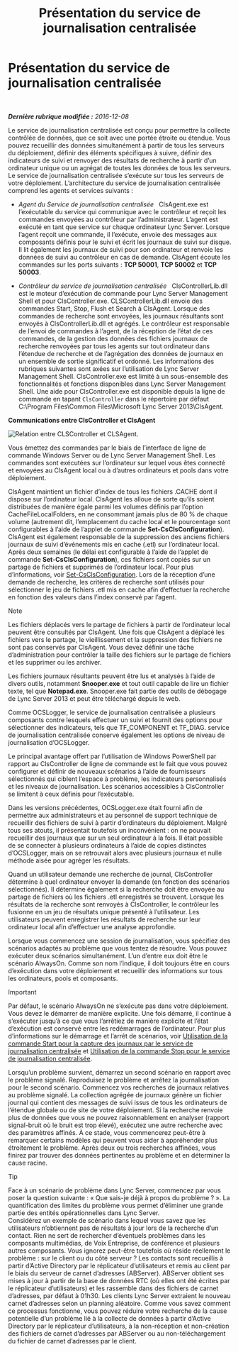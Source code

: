 ﻿---
title: Présentation du service de journalisation centralisée
TOCTitle: Présentation du service de journalisation centralisée
ms:assetid: 975718a0-f3e3-404d-9453-6224e73bfdd0
ms:mtpsurl: https://technet.microsoft.com/fr-fr/library/JJ688145(v=OCS.15)
ms:contentKeyID: 49891456
ms.date: 12/10/2016
mtps_version: v=OCS.15
ms.translationtype: HT
---

# Présentation du service de journalisation centralisée

 

_**Dernière rubrique modifiée :** 2016-12-08_

Le service de journalisation centralisée est conçu pour permettre la collecte contrôlée de données, que ce soit avec une portée étroite ou étendue. Vous pouvez recueillir des données simultanément à partir de tous les serveurs du déploiement, définir des éléments spécifiques à suivre, définir des indicateurs de suivi et renvoyer des résultats de recherche à partir d’un ordinateur unique ou un agrégat de toutes les données de tous les serveurs. Le service de journalisation centralisée s’exécute sur tous les serveurs de votre déploiement. L’architecture du service de journalisation centralisée comprend les agents et services suivants :

  - *Agent du Service de journalisation centralisée*   ClsAgent.exe est l’exécutable du service qui communique avec le contrôleur et reçoit les commandes envoyées au contrôleur par l’administrateur. L’agent est exécuté en tant que service sur chaque ordinateur Lync Server. Lorsque l’agent reçoit une commande, il l’exécute, envoie des messages aux composants définis pour le suivi et écrit les journaux de suivi sur disque. Il lit également les journaux de suivi pour son ordinateur et renvoie les données de suivi au contrôleur en cas de demande. ClsAgent écoute les commandes sur les ports suivants : **TCP 50001**, **TCP 50002** et **TCP 50003**.

  - *Contrôleur du service de journalisation centralisée*   ClsControllerLib.dll est le moteur d’exécution de commande pour Lync Server Management Shell et pour ClsController.exe. CLSControllerLib.dll envoie des commandes Start, Stop, Flush et Search à ClsAgent. Lorsque des commandes de recherche sont envoyées, les journaux résultants sont envoyés à ClsControllerLib.dll et agrégés. Le contrôleur est responsable de l’envoi de commandes à l’agent, de la réception de l’état de ces commandes, de la gestion des données des fichiers journaux de recherche renvoyées par tous les agents sur tout ordinateur dans l’étendue de recherche et de l’agrégation des données de journaux en un ensemble de sortie significatif et ordonné. Les informations des rubriques suivantes sont axées sur l’utilisation de Lync Server Management Shell. ClsController.exe est limité à un sous-ensemble des fonctionnalités et fonctions disponibles dans Lync Server Management Shell. Une aide pour ClsController.exe est disponible depuis la ligne de commande en tapant `ClsController` dans le répertoire par défaut C:\\Program Files\\Common Files\\Microsoft Lync Server 2013\\ClsAgent.

**Communications entre ClsController et ClsAgent**

![Relation entre CLSController et CLSAgent.](images/JJ688145.68c90811-5cf9-4a84-95b7-ea9ffc61eac4(OCS.15).jpg "Relation entre CLSController et CLSAgent.")

Vous émettez des commandes par le biais de l’interface de ligne de commande Windows Server ou de Lync Server Management Shell. Les commandes sont exécutées sur l’ordinateur sur lequel vous êtes connecté et envoyées au ClsAgent local ou à d’autres ordinateurs et pools dans votre déploiement.

ClsAgent maintient un fichier d’index de tous les fichiers .CACHE dont il dispose sur l’ordinateur local. ClsAgent les alloue de sorte qu’ils soient distribuées de manière égale parmi les volumes définis par l’option CacheFileLocalFolders, en ne consommant jamais plus de 80 % de chaque volume (autrement dit, l’emplacement du cache local et le pourcentage sont configurables à l’aide de l’applet de commande **Set-CsClsConfiguration**). ClsAgent est également responsable de la suppression des anciens fichiers journaux de suivi d’événements mis en cache (.etl) sur l’ordinateur local. Après deux semaines (le délai est configurable à l’aide de l’applet de commande **Set-CsClsConfiguration**), ces fichiers sont copiés sur un partage de fichiers et supprimés de l’ordinateur local. Pour plus d’informations, voir [Set-CsClsConfiguration](https://docs.microsoft.com/en-us/powershell/module/skype/Set-CsClsConfiguration). Lors de la réception d’une demande de recherche, les critères de recherche sont utilisés pour sélectionner le jeu de fichiers .etl mis en cache afin d’effectuer la recherche en fonction des valeurs dans l’index conservé par l’agent.

> [!NOTE]  
> Les fichiers déplacés vers le partage de fichiers à partir de l’ordinateur local peuvent être consultés par ClsAgent. Une fois que ClsAgent a déplacé les fichiers vers le partage, le vieillissement et la suppression des fichiers ne sont pas conservés par ClsAgent. Vous devez définir une tâche d’administration pour contrôler la taille des fichiers sur le partage de fichiers et les supprimer ou les archiver.

Les fichiers journaux résultants peuvent être lus et analysés à l’aide de divers outils, notamment **Snooper.exe** et tout outil capable de lire un fichier texte, tel que **Notepad.exe**. Snooper.exe fait partie des outils de débogage de Lync Server 2013 et peut être téléchargé depuis le web.

Comme OCSLogger, le service de journalisation centralisée a plusieurs composants contre lesquels effectuer un suivi et fournit des options pour sélectionner des indicateurs, tels que TF\_COMPONENT et TF\_DIAG. service de journalisation centralisée conserve également les options de niveau de journalisation d’OCSLogger.

Le principal avantage offert par l’utilisation de Windows PowerShell par rapport au ClsController de ligne de commande est le fait que vous pouvez configurer et définir de nouveaux scénarios à l’aide de fournisseurs sélectionnés qui ciblent l’espace à problème, les indicateurs personnalisés et les niveaux de journalisation. Les scénarios accessibles à ClsController se limitent à ceux définis pour l’exécutable.

Dans les versions précédentes, OCSLogger.exe était fourni afin de permettre aux administrateurs et au personnel de support technique de recueillir des fichiers de suivi à partir d’ordinateurs du déploiement. Malgré tous ses atouts, il présentait toutefois un inconvénient : on ne pouvait recueillir des journaux que sur un seul ordinateur à la fois. Il était possible de se connecter à plusieurs ordinateurs à l’aide de copies distinctes d’OCSLogger, mais on se retrouvait alors avec plusieurs journaux et nulle méthode aisée pour agréger les résultats.

Quand un utilisateur demande une recherche de journal, ClsController détermine à quel ordinateur envoyer la demande (en fonction des scénarios sélectionnés). Il détermine également si la recherche doit être envoyée au partage de fichiers où les fichiers .etl enregistrés se trouvent. Lorsque les résultats de la recherche sont renvoyés à ClsController, le contrôleur les fusionne en un jeu de résultats unique présenté à l’utilisateur. Les utilisateurs peuvent enregistrer les résultats de recherche sur leur ordinateur local afin d’effectuer une analyse approfondie.

Lorsque vous commencez une session de journalisation, vous spécifiez des scénarios adaptés au problème que vous tentez de résoudre. Vous pouvez exécuter deux scénarios simultanément. L’un d’entre eux doit être le scénario AlwaysOn. Comme son nom l’indique, il doit toujours être en cours d’exécution dans votre déploiement et recueillir des informations sur tous les ordinateurs, pools et composants.

> [!IMPORTANT]  
> Par défaut, le scénario AlwaysOn ne s’exécute pas dans votre déploiement. Vous devez le démarrer de manière explicite. Une fois démarré, il continue à s’exécuter jusqu’à ce que vous l’arrêtiez de manière explicite et l’état d’exécution est conservé entre les redémarrages de l’ordinateur. Pour plus d’informations sur le démarrage et l’arrêt de scénarios, voir <a href="lync-server-2013-using-start-for-the-centralized-logging-service-to-capture-logs.md">Utilisation de la commande Start pour la capture des journaux par le service de journalisation centralisée</a> et <a href="lync-server-2013-using-stop-for-the-centralized-logging-service.md">Utilisation de la commande Stop pour le service de journalisation centralisée</a>.

Lorsqu’un problème survient, démarrez un second scénario en rapport avec le problème signalé. Reproduisez le problème et arrêtez la journalisation pour le second scénario. Commencez vos recherches de journaux relatives au problème signalé. La collection agrégée de journaux génère un fichier journal qui contient des messages de suivi issus de tous les ordinateurs de l’étendue globale ou de site de votre déploiement. Si la recherche renvoie plus de données que vous ne pouvez raisonnablement en analyser (rapport signal-bruit où le bruit est trop élevé), exécutez une autre recherche avec des paramètres affinés. À ce stade, vous commencerez peut-être à remarquer certains modèles qui peuvent vous aider à appréhender plus étroitement le problème. Après deux ou trois recherches affinées, vous finirez par trouver des données pertinentes au problème et en déterminer la cause racine.

> [!tip]  
> Face à un scénario de problème dans Lync Server, commencez par vous poser la question suivante : « Que sais-je déjà à propos du problème ? ». La quantification des limites du problème vous permet d’éliminer une grande partie des entités opérationnelles dans Lync Server.<br />
Considérez un exemple de scénario dans lequel vous savez que les utilisateurs n’obtiennent pas de résultats à jour lors de la recherche d’un contact. Rien ne sert de rechercher d’éventuels problèmes dans les composants multimédias, de Voix Entreprise, de conférence et plusieurs autres composants. Vous ignorez peut-être toutefois où réside réellement le problème : sur le client ou du côté serveur ? Les contacts sont recueillis à partir d’Active Directory par le réplicateur d’utilisateurs et remis au client par le biais du serveur de carnet d’adresses (ABServer). ABServer obtient ses mises à jour à partir de la base de données RTC (où elles ont été écrites par le réplicateur d’utilisateurs) et les rassemble dans des fichiers de carnet d’adresses, par défaut à 01h30. Les clients Lync Server extraient le nouveau carnet d’adresses selon un planning aléatoire. Comme vous savez comment ce processus fonctionne, vous pouvez réduire votre recherche de la cause potentielle d’un problème lié à la collecte de données à partir d’Active Directory par le réplicateur d’utilisateurs, à la non-réception et non-création des fichiers de carnet d’adresses par ABServer ou au non-téléchargement du fichier de carnet d’adresses par le client.
